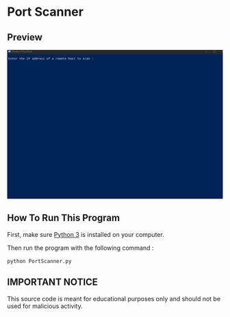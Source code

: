 # Port Scanner

## Preview

![](port-scanner-animation.gif)

## How To Run This Program

First, make sure [Python 3](https://www.python.org/downloads/) is installed on your computer.

Then run the program with the following command :

	python PortScanner.py
	
## IMPORTANT NOTICE

This source code is meant for educational purposes only and should not be used for malicious activity.
